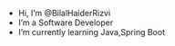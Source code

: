 -  Hi, I’m @BilalHaiderRizvi
-  I’m a Software Developer 
-  I’m currently learning Java,Spring Boot

<!---
BilalHaiderRizvi/BilalHaiderRizvi is a ✨ special ✨ repository because its `README.md` (this file) appears on your GitHub profile.
You can click the Preview link to take a look at your changes.
--->

